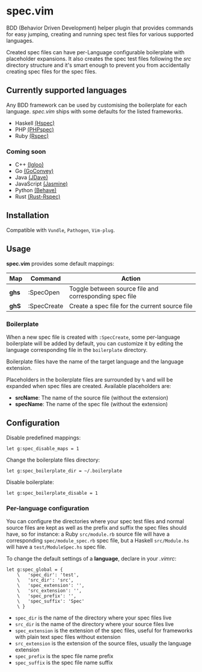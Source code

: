 # spec.vim

BDD (Behavior Driven Development) helper plugin that provides commands for easy
jumping, creating and running spec test files for various supported languages.

Created spec files can have per-Language configurable boilerplate with
placeholder expansions. It also creates the spec test files following the *src*
directory structure and it's smart enough to prevent you from accidentally
creating spec files for the spec files.


## Currently supported languages

Any BDD framework can be used by customising the boilerplate for each language.
*spec.vim* ships with some defaults for the listed frameworks.

* Haskell [(Hspec)](https://hspec.github.io/)
* PHP [(PHPspec)](http://www.phpspec.net/en/stable/)
* Ruby [(Rspec)](http://rspec.info/)

### Coming soon

* C++ [(Igloo)](http://igloo-testing.org/)
* Go [(GoConvey)](http://goconvey.co/)
* Java [(JDave)](http://jdave.org/)
* JavaScript [(Jasmine)](https://jasmine.github.io/)
* Python [(Behave)](http://pythonhosted.org/behave/)
* Rust [(Rust-Rspec)](https://github.com/mackwic/rspec)


## Installation

Compatible with `Vundle`, `Pathogen`, `Vim-plug`.


## Usage

**spec.vim** provides some default mappings:

Map | Command | Action
--- | ------- | ------
**ghs** | :SpecOpen | Toggle between source file and corresponding spec file
**ghS** | :SpecCreate | Create a spec file for the current source file

### Boilerplate

When a new spec file is created with `:SpecCreate`, some per-language
boilerplate will be added by default, you can customize it by editing the
language corresponding file in the `boilerplate` directory.

Boilerplate files have the name of the target language and the language
extension.

Placeholders in the boilerplate files are surrounded by `%` and will be expanded
when spec files are created. Available placeholders are:

* **srcName**: The name of the source file (without the extension)
* **specName**: The name of the spec file (without the extension)


## Configuration

Disable predefined mappings:

```vim
let g:spec_disable_maps = 1
```

Change the boilerplate files directory:

```vim
let g:spec_boilerplate_dir = ~/.boilerplate
```

Disable boilerplate:

```vim
let g:spec_boilerplate_disable = 1
```

### Per-language configuration

You can configure the directories where your spec test files and normal source
files are kept as well as the prefix and suffix the spec files should have, so
for instance: a Ruby `src/module.rb` source file will have a corresponding
`spec/module_spec.rb` spec file, but a Haskell `src/Module.hs` will have a
`test/ModuleSpec.hs` spec file.

To change the default settings of a **language**, declare in your *.vimrc*:

```vim
let g:spec_global = {
    \   'spec_dir': 'test',
    \   'src_dir': 'src',
    \   'spec_extension': '',
    \   'src_extension': '',
    \   'spec_prefix': '',
    \   'spec_suffix': 'Spec'
    \ }
```

* `spec_dir` is the name of the directory where your spec files live
* `src_dir` is the name of the directory where your source files live
* `spec_extension` is the extension of the spec files, useful for frameworks
  with plain text spec files without extension
* `src_extension` is the extension of the source files, usually the language
  extension
* `spec_prefix` is the spec file name prefix
* `spec_suffix` is the spec file name suffix
